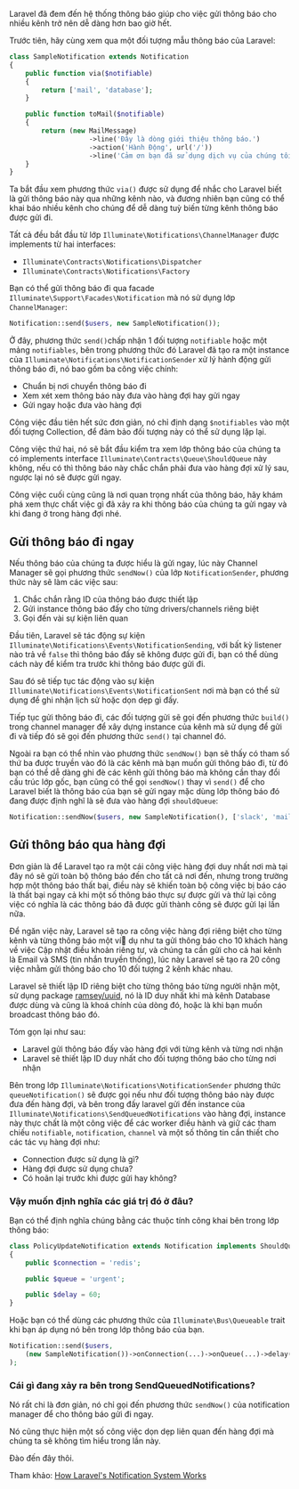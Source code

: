 Laravel đã đem đến hệ thống thông báo giúp cho việc gửi thông báo cho nhiều kênh trở nên dễ dàng hơn bao giờ hết.

Trước tiên, hãy cùng xem qua một đối tượng mẫu thông báo của Laravel:

```php
class SampleNotification extends Notification
{
    public function via($notifiable)
    {
        return ['mail', 'database'];
    }

    public function toMail($notifiable)
    {
        return (new MailMessage)
                    ->line('Đây là dòng giới thiệu thông báo.')
                    ->action('Hành Động', url('/'))
                    ->line('Cảm ơn bạn đã sử dụng dịch vụ của chúng tôi!');
    }
}
```

Ta bắt đầu xem phương thức `via()` được sử dụng để nhắc cho Laravel biết là gửi thông báo này qua những kênh nào, và đương nhiên bạn cũng có thể khai báo nhiều kênh cho chúng để dễ dàng tuỳ biến từng kênh thông báo được gửi đi.

Tất cả đều bắt đầu từ lớp `Illuminate\Notifications\ChannelManager` được implements từ hai interfaces:

*   `Illuminate\Contracts\Notifications\Dispatcher`
*   `Illuminate\Contracts\Notifications\Factory`

Bạn có thể gửi thông báo đi qua facade `Illuminate\Support\Facades\Notification` mà nó sử dụng lớp `ChannelManager`:

```php
Notification::send($users, new SampleNotification());
```

Ở đây, phương thức `send()`chấp nhận 1 đối tượng `notifiable` hoặc một mảng `notifiables`, bên trong phương thức đó Laravel đã tạo ra một instance của `Illuminate\Notifications\NotificationSender` xử lý hành động gửi thông báo đi, nó bao gồm ba công việc chính:

*   Chuẩn bị nơi chuyển thông báo đi
*   Xem xét xem thông báo này đưa vào hàng đợi hay gửi ngay
*   Gửi ngay hoặc đưa vào hàng đợi

Công việc đầu tiên hết sức đơn giản, nó chỉ định dạng `$notifiables` vào một đối tượng Collection, để đảm bảo đối tượng này có thể sử dụng lặp lại.

Công việc thứ hai, nó sẽ bắt đầu kiểm tra xem lớp thông báo của chúng ta có implements interface `Illuminate\Contracts\Queue\ShouldQueue` này không, nếu có thì thông báo này chắc chắn phải đưa vào hàng đợi xử lý sau, ngược lại nó sẽ được gửi ngay.

Công việc cuối cùng cũng là nơi quan trọng nhất của thông báo, hãy khám phá xem thực chất việc gì đã xảy ra khi thông báo của chúng ta gửi ngay và khi đang ở trong hàng đợi nhé.

## Gửi thông báo đi ngay

Nếu thông báo của chúng ta được hiểu là gửi ngay, lúc này Channel Manager sẽ gọi phương thức `sendNow()` của lớp `NotificationSender`, phương thức này sẽ làm các việc sau:

1.  Chắc chắn rằng ID của thông báo được thiết lập
2.  Gửi instance thông báo đấy cho từng drivers/channels riêng biệt
3.  Gọi đến vài sự kiện liên quan

Đầu tiên, Laravel sẽ tác động sự kiện `Illuminate\Notifications\Events\NotificationSending`, với bất kỳ listener nào trả về `false` thì thông báo đấy sẽ không được gửi đi, bạn có thể dùng cách này để kiểm tra trước khi thông báo được gửi đi.

Sau đó sẽ tiếp tục tác động vào sự kiện `Illuminate\Notifications\Events\NotificationSent` nơi mà bạn có thể sử dụng để ghi nhận lịch sử hoặc dọn dẹp gì đấy.

Tiếp tục gửi thông báo đi, các đối tượng gửi sẽ gọi đến phương thức `build()` trong channel manager để xây dựng instance của kênh mà sử dụng để gửi đi và tiếp đó sẽ gọi đến phương thức `send()` tại channel đó.

Ngoài ra bạn có thể nhìn vào phương thức `sendNow()` bạn sẽ thấy có tham số thứ ba được truyền vào đó là các kênh mà bạn muốn gửi thông báo đi, từ đó bạn có thể dễ dàng ghi đè các kênh gửi thông báo mà không cần thay đổi cấu trúc lớp gốc, bạn cũng có thể gọi `sendNow()` thay vì `send()` để cho Laravel biết là thông báo của bạn sẽ gửi ngay mặc dùng lớp thông báo đó đang được định nghĩ là sẽ đưa vào hàng đợi `shouldQueue`:

```php
Notification::sendNow($users, new SampleNotification(), ['slack', 'mail']);
```

## Gửi thông báo qua hàng đợi

Đơn giản là để Laravel tạo ra một cái công việc hàng đợi duy nhất nơi mà tại đây nó sẽ gửi toàn bộ thông báo đến cho tất cả nơi đến, nhưng trong trường hợp một thông báo thất bại, điều này sẽ khiến toàn bộ công việc bị báo cáo là thất bại ngay cả khi một số thông báo thực sự được gửi và thử lại công việc có nghĩa là các thông báo đã được gửi thành công sẽ được gửi lại lần nữa.

Để ngăn việc này, Laravel sẽ tạo ra công việc hàng đợi riêng biệt cho từng kênh và từng thông báo một ví dụ như ta gửi thông báo cho 10 khách hàng về việc Cập nhật điều khoản riêng tư, và chúng ta cần gửi cho cả hai kênh là Email và SMS (tin nhắn truyền thống), lúc này Laravel sẽ tạo ra 20 công việc nhằm gửi thông báo cho 10 đối tượng 2 kênh khác nhau.

Laravel sẽ thiết lập ID riêng biệt cho từng thông báo từng người nhận một, sử dụng package [ramsey/uuid](https://github.com/ramsey/uuid), nó là ID duy nhất khi mà kênh Database được dùng và cũng là khoá chính của dòng đó, hoặc là khi bạn muốn broadcast thông báo đó.

Tóm gọn lại như sau:

*   Laravel gửi thông báo đấy vào hàng đợi với từng kênh và từng nơi nhận
*   Laravel sẽ thiết lập ID duy nhất cho đối tượng thông báo cho từng nơi nhận

Bên trong lớp `Illuminate\Notifications\NotificationSender` phương thức `queueNotification()` sẽ được gọi nếu như đối tượng thông báo này được đưa đến hàng đợi, và bên trong đấy laravel gửi đến instance của `Illuminate\Notifications\SendQueuedNotifications` vào hàng đợi, instance này thực chất là một công việc để các worker điều hành và giữ các tham chiếu `notifiable`, `notification`, `channel` và một số thông tin cần thiết cho các tác vụ hàng đợi như:

*   Connection được sử dụng là gì?
*   Hàng đợi được sử dụng chưa?
*   Có hoãn lại trước khi được gửi hay không?

### Vậy muốn định nghĩa các giá trị đó ở đâu?

Bạn có thể định nghĩa chúng bằng các thuộc tính công khai bên trong lớp thông báo:

```php
class PolicyUpdateNotification extends Notification implements ShouldQueue
{
    public $connection = 'redis';

    public $queue = 'urgent';

    public $delay = 60;
}
```

Hoặc bạn có thể dùng các phương thức của `Illuminate\Bus\Queueable` trait khi bạn áp dụng nó bên trong lớp thông báo của bạn.

```php
Notification::send($users,
    (new SampleNotification())->onConnection(...)->onQueue(...)->delay(...)
);
```

### Cái gì đang xảy ra bên trong SendQueuedNotifications?

Nó rất chi là đơn giản, nó chỉ gọi đến phương thức `sendNow()` của notification manager để cho thông báo gửi đi ngay.

Nó cũng thực hiện một số công việc dọn dẹp liên quan đến hàng đợi mà chúng ta sẽ không tìm hiểu trong lần này.

Đào đến đây thôi.

Tham khảo: [How Laravel's Notification System Works](https://divinglaravel.com/how-laravels-notification-system-works)
